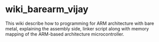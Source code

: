 # wiki_barearm_vijay
This wiki describe how to programming for ARM architecture with bare metal, explaining the assembly side, linker script along with memory mapping of the ARM-based architecture microcontroller.
